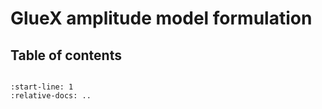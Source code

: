 # GlueX amplitude model formulation

## Table of contents

```{tableofcontents}

```

```{include} ../README.md
:start-line: 1
:relative-docs: ..
```
